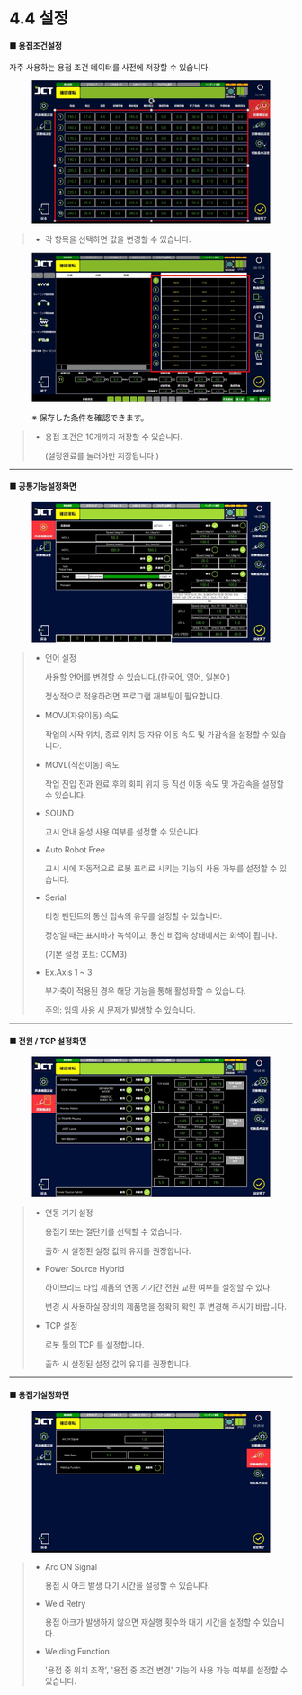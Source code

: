 # 4.4 설정

#### ■ 용접조건설정

자주 사용하는 용접 조건 데이터를 사전에 저장할 수 있습니다.

<figure><img src="img/set_1.jpg" alt=""><figcaption></figcaption></figure>

> * 각 항목을 선택하면 값을 변경할 수 있습니다.

<figure><img src="img/set_2.jpg" alt=""><figcaption><p>※ 保存した条件を確認できます。</p></figcaption></figure>

> *   용접 조건은 10개까지 저장할 수 있습니다.
>
>     (설정완료를 눌러야만 저장됩니다.)



***

#### ■ 공통기능설정화면

<figure><img src="img/set_3.jpg" alt=""><figcaption></figcaption></figure>

> *   언어 설정
>
>     사용할 언어를 변경할 수 있습니다.(한국어, 영어, 일본어)
>
>     정상적으로 적용하려면 프로그램 재부팅이 필요합니다.
> *   MOVJ(자유이동) 속도
>
>     작업의 시작 위치, 종료 위치 등 자유 이동 속도 및 가감속을 설정할 수 있습니다.
> *   MOVL(직선이동) 속도
>
>     작업 진입 전과 완료 후의 회피 위치 등 직선 이동 속도 및 가감속을 설정할 수 있습니다.
> *   SOUND
>
>     교시 안내 음성 사용 여부를 설정할 수 있습니다.
> *   Auto Robot Free
>
>     교시 시에 자동적으로 로봇 프리로 시키는 기능의 사용 가부를 설정할 수 있습니다.
> *   Serial
>
>     티칭 펜던트의 통신 접속의 유무를 설정할 수 있습니다.
>
>     정상일 때는 표시바가 녹색이고, 통신 비접속 상태에서는 회색이 됩니다.
>
>     (기본 설정 포트: COM3)
> *   Ex.Axis 1 \~ 3
>
>     부가축이 적용된 경우 해당 기능을 통해 활성화할 수 있습니다.
>
>     주의: 임의 사용 시 문제가 발생할 수 있습니다.

***

#### ■ 전원 / TCP 설정화면

<figure><img src="img/set_4.jpg" alt=""><figcaption></figcaption></figure>

> *   연동 기기 설정
>
>     용접기 또는 절단기를 선택할 수 있습니다.
>
>     출하 시 설정된 설정 값의 유지를 권장합니다.
> *   Power Source Hybrid
>
>     하이브리드 타입 제품의 연동 기기간 전원 교환 여부를 설정할 수 있다.
>
>     변경 시 사용하실 장비의 제품명을 정확히 확인 후 변경해 주시기 바랍니다.
> *   TCP 설정
>
>     로봇 툴의 TCP 를 설정합니다.
>
>     출하 시 설정된 설정 값의 유지를 권장합니다.

***

#### ■ 용접기설정화면

<figure><img src="img/set_5.jpg" alt=""><figcaption></figcaption></figure>

> *   Arc ON Signal
>
>     용접 시 아크 발생 대기 시간을 설정할 수 있습니다.
> *   Weld Retry
>
>     용접 아크가 발생하지 않으면 재실행 횟수와 대기 시간을 설정할 수 있습니다.
> *   Welding Function
>
>     '용접 중 위치 조작', '용접 중 조건 변경' 기능의 사용 가능 여부를 설정할 수 있습니다.
